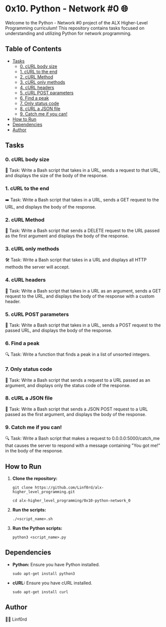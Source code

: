 
# 0x10. Python - Network #0 🌐

Welcome to the Python - Network #0 project of the ALX Higher-Level Programming curriculum! This repository contains tasks focused on understanding and utilizing Python for network programming.

## Table of Contents

-   [Tasks](#tasks)
    -   [0. cURL body size](#0-curl-body-size)
    -   [1. cURL to the end](#1-curl-to-the-end)
    -   [2. cURL Method](#2-curl-method)
    -   [3. cURL only methods](#3-curl-only-methods)
    -   [4. cURL headers](#4-curl-headers)
    -   [5. cURL POST parameters](#5-curl-post-parameters)
    -   [6. Find a peak](#6-find-a-peak)
    -   [7. Only status code](#7-only-status-code)
    -   [8. cURL a JSON file](#8-curl-a-json-file)
    -   [9. Catch me if you can!](#9-catch-me-if-you-can)
-   [How to Run](#how-to-run)
-   [Dependencies](#dependencies)
-   [Author](#author)

## Tasks

### 0. cURL body size

📏 Task: Write a Bash script that takes in a URL, sends a request to that URL, and displays the size of the body of the response.

### 1. cURL to the end

➡️ Task: Write a Bash script that takes in a URL, sends a GET request to the URL, and displays the body of the response.

### 2. cURL Method

🔄 Task: Write a Bash script that sends a DELETE request to the URL passed as the first argument and displays the body of the response.

### 3. cURL only methods

🛠️ Task: Write a Bash script that takes in a URL and displays all HTTP methods the server will accept.

### 4. cURL headers

📄 Task: Write a Bash script that takes in a URL as an argument, sends a GET request to the URL, and displays the body of the response with a custom header.

### 5. cURL POST parameters

🔢 Task: Write a Bash script that takes in a URL, sends a POST request to the passed URL, and displays the body of the response.

### 6. Find a peak

🔍 Task: Write a function that finds a peak in a list of unsorted integers.

### 7. Only status code

🔢 Task: Write a Bash script that sends a request to a URL passed as an argument, and displays only the status code of the response.

### 8. cURL a JSON file

📝 Task: Write a Bash script that sends a JSON POST request to a URL passed as the first argument, and displays the body of the response.

### 9. Catch me if you can!

🔍 Task: Write a Bash script that makes a request to 0.0.0.0:5000/catch_me that causes the server to respond with a message containing "You got me!" in the body of the response.

## How to Run

1.  **Clone the repository:**
    
    `git clone https://github.com/Linf0rd/alx-higher_level_programming.git`
    
    `cd alx-higher_level_programming/0x10-python-network_0` 
    
2.  **Run the scripts:**
        
    `./<script_name>.sh` 
    
3.  **Run the Python scripts:**
        
    `python3 <script_name>.py` 
    

## Dependencies

-   **Python:** Ensure you have Python installed.
        
    `sudo apt-get install python3` 
    
-   **cURL:** Ensure you have cURL installed.
        
    `sudo apt-get install curl` 
    

## Author

👨‍💻 Linf0rd